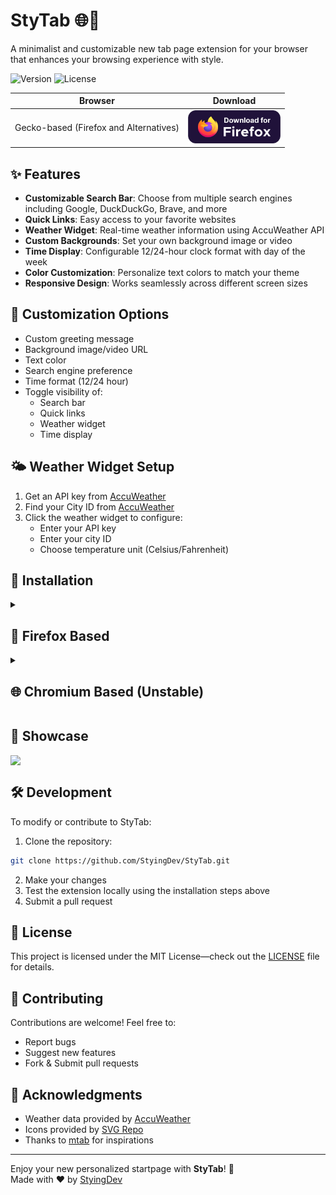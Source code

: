 # StyTab 🌐📑

A minimalist and customizable new tab page extension for your browser that enhances your browsing experience with style.

![Version](https://img.shields.io/badge/version-1.2.1-blue)
![License](https://img.shields.io/badge/license-MIT-green)


| Browser                              | Download                                                                                                                                                                |
| ------------------------------------ | ----------------------------------------------------------------------------------------------------------------------------------------------------------------------- |
| Gecko-based (Firefox and Alternatives) | [<img src="./Readme Assets/download-firefox.svg" height="53" alt="Firefox Download">](https://addons.mozilla.org/en-US/firefox/addon/stytab/)                            |


## ✨ Features

- **Customizable Search Bar**: Choose from multiple search engines including Google, DuckDuckGo, Brave, and more
- **Quick Links**: Easy access to your favorite websites
- **Weather Widget**: Real-time weather information using AccuWeather API
- **Custom Backgrounds**: Set your own background image or video
- **Time Display**: Configurable 12/24-hour clock format with day of the week
- **Color Customization**: Personalize text colors to match your theme
- **Responsive Design**: Works seamlessly across different screen sizes

## 🎨 Customization Options

- Custom greeting message
- Background image/video URL
- Text color
- Search engine preference
- Time format (12/24 hour)
- Toggle visibility of:
  - Search bar
  - Quick links
  - Weather widget
  - Time display

## 🌤️ Weather Widget Setup

1. Get an API key from [AccuWeather](https://developer.accuweather.com/)
2. Find your City ID from [AccuWeather](https://www.accuweather.com/)
3. Click the weather widget to configure:
   - Enter your API key
   - Enter your city ID
   - Choose temperature unit (Celsius/Fahrenheit)

## 🚀 Installation

<details>
<summary><h2>📘 Firefox Based</h2></summary>

### Option 1: Official Store Download
1. Visit the [Firefox Addon Store](https://addons.mozilla.org/en-US/firefox/addon/stytab/)
2. Click "Add to Firefox"

### Option 2: Manual Installation
1. Download the latest release
2. Navigate to `about:debugging`
3. Click "This Firefox"
4. Click "Load Temporary Add-on"
5. Select any file from the downloaded folder
</details>

<details>
<summary><h2>🌐 Chromium Based (Unstable)</h2></summary>

### Option 1: Official Store Download
> ⚠ Not currently available in official stores

### Option 2: Manual Installation
1. Download the latest release
2. Navigate to `chrome://extensions/`
3. Enable "Developer mode"
4. Click "Load unpacked"
5. Select the downloaded folder
</details>



## 🎨 Showcase
<div style="display: flex; gap: 10px;">
  <img src="https://i.imgur.com/zXbxB6g.png"/>
</div>


## 🛠️ Development

To modify or contribute to StyTab:

1. Clone the repository:
```bash
git clone https://github.com/StyingDev/StyTab.git
```

2. Make your changes
3. Test the extension locally using the installation steps above
4. Submit a pull request

## 📝 License

This project is licensed under the MIT License—check out the [LICENSE](LICENSE) file for details.

## 🤝 Contributing

Contributions are welcome! Feel free to:

- Report bugs
- Suggest new features
- Fork & Submit pull requests

## 🙏 Acknowledgments

- Weather data provided by [AccuWeather](https://www.accuweather.com/)
- Icons provided by [SVG Repo](https://www.svgrepo.com/)
- Thanks to [mtab](https://github.com/maxhu08/mtab) for inspirations
---

Enjoy your new personalized startpage with **StyTab**! 🎉 <br>
Made with ❤️ by [StyingDev](https://github.com/StyingDev)



